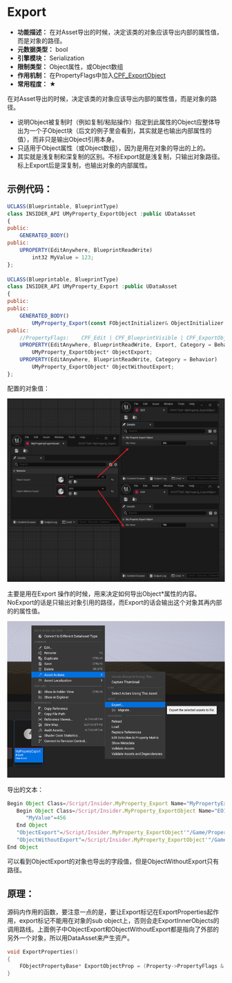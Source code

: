 # Export

- **功能描述：** 在对Asset导出的时候，决定该类的对象应该导出内部的属性值，而是对象的路径。
- **元数据类型：** bool
- **引擎模块：** Serialization
- **限制类型：** Object属性，或Object数组
- **作用机制：** 在PropertyFlags中加入[CPF_ExportObject](#Flags_EPropertyFlags_CPF_ExportObject)
- **常用程度：** ★

在对Asset导出的时候，决定该类的对象应该导出内部的属性值，而是对象的路径。

- 说明Object被复制时（例如复制/粘贴操作）指定到此属性的Object应整体导出为一个子Object块（后文的例子里会看到，其实就是也输出内部属性的值），而非只是输出Object引用本身。
- 只适用于Object属性（或Object数组），因为是用在对象的导出的上的。
- 其实就是浅复制和深复制的区别。不标Export就是浅复制，只输出对象路径。标上Export后是深复制，也输出对象的内部属性。

## 示例代码：

```jsx
UCLASS(Blueprintable, BlueprintType)
class INSIDER_API UMyProperty_ExportObject :public UDataAsset
{
public:
	GENERATED_BODY()
public:
	UPROPERTY(EditAnywhere, BlueprintReadWrite)
		int32 MyValue = 123;
};

UCLASS(Blueprintable, BlueprintType)
class INSIDER_API UMyProperty_Export :public UDataAsset
{
public:
public:
	GENERATED_BODY()
		UMyProperty_Export(const FObjectInitializer& ObjectInitializer = FObjectInitializer::Get());
public:
	//PropertyFlags:	CPF_Edit | CPF_BlueprintVisible | CPF_ExportObject | CPF_ZeroConstructor | CPF_NoDestructor | CPF_HasGetValueTypeHash | CPF_NativeAccessSpecifierPublic
	UPROPERTY(EditAnywhere, BlueprintReadWrite, Export, Category = Behavior)
		UMyProperty_ExportObject* ObjectExport;
	UPROPERTY(EditAnywhere, BlueprintReadWrite, Category = Behavior)
		UMyProperty_ExportObject* ObjectWithoutExport;
};
```

配置的对象值：

![Untitled](Specifier_UPROPERTY_Serialization_Export_Untitled.png)

主要是用在Export 操作的时候，用来决定如何导出Object*属性的内容。NoExport的话是只输出对象引用的路径，而Export的话会输出这个对象其再内部的的属性值。

![Untitled](Specifier_UPROPERTY_Serialization_Export_Untitled_1.png)

导出的文本：

```jsx
Begin Object Class=/Script/Insider.MyProperty_Export Name="MyPropertyExportAsset" ExportPath=/Script/Insider.MyProperty_Export'"/Game/Property/MyPropertyExportAsset.MyPropertyExportAsset"'
   Begin Object Class=/Script/Insider.MyProperty_ExportObject Name="EO1" ExportPath=/Script/Insider.MyProperty_ExportObject'"/Game/Property/EO1.EO1"'
      "MyValue"=456
   End Object
   "ObjectExport"=/Script/Insider.MyProperty_ExportObject'"/Game/Property/EO1.EO1"'
   "ObjectWithoutExport"=/Script/Insider.MyProperty_ExportObject'"/Game/Property/EO2.EO2"'
End Object
```

可以看到ObjectExport的对象也导出的字段值，但是ObjectWithoutExport只有路径。

## 原理：

源码内作用的函数，要注意一点的是，要让Export标记在ExportProperties起作用，export标记不能用在对象的sub object上，否则会走ExportInnerObjects的调用路线。上面例子中ObjectExport和ObjectWithoutExport都是指向了外部的另外一个对象，所以用DataAsset来产生资产。

```cpp
void ExportProperties()
{
	FObjectPropertyBase* ExportObjectProp = (Property->PropertyFlags & CPF_ExportObject) != 0 ? CastField<FObjectPropertyBase>(Property) : NULL;
}
```